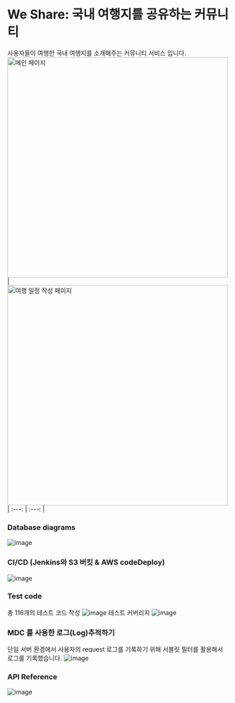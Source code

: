 # We Share: 국내 여행지를 공유하는 커뮤니티
사용자들이 여행한 국내 여행지를 소개해주는 커뮤니티 서비스 입니다.
<img width="500px" alt="메인 페이지" src="https://github.com/WeShareSNS/be-server/assets/110734817/8d8f65c0-e929-440c-a502-0ba1be4cf911"> | <img width="500px" alt="여행 일정 작성 페이지" src="https://github.com/WeShareSNS/be-server/assets/110734817/4cc92ab5-99c4-498d-8563-d0131e5624e5"> 
| :---: | :---: |

### Database diagrams
![image](https://github.com/WeShareSNS/be-server/assets/110734817/6b8c29d0-6886-4858-8c1a-aed64ce05b8d)

### CI/CD (Jenkins와 S3 버킷 & AWS codeDeploy)
![image](https://github.com/WeShareSNS/be-server/assets/110734817/99017e6b-5b06-4cdd-a2cf-3e03b8bdfd5a)

### Test code
총 116개의 테스트 코드 작성
![image](https://github.com/WeShareSNS/be-server/assets/110734817/188b754a-9499-4c15-89a6-340535989cef)
테스트 커버리지
![image](https://github.com/WeShareSNS/be-server/assets/110734817/2bb410be-98cf-4832-b077-02756dc076bb)

### MDC 를 사용한 로그(Log)추적하기
단일 서버 환경에서 사용자의 request 로그를 기록하기 위해 서블릿 필터를 활용해서 로그를 기록했습니다.
![image](https://github.com/WeShareSNS/be-server/assets/110734817/7bb54446-e9db-42c0-bc14-55dec2160799)

### API Reference
![image](https://github.com/WeShareSNS/be-server/assets/110734817/0a0cbb15-8bfc-4866-8b58-ecd89ddffd9e)

